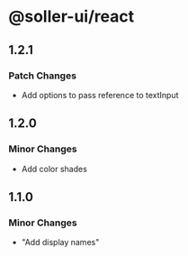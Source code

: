 # @soller-ui/react

## 1.2.1

### Patch Changes

- Add options to pass reference to textInput

## 1.2.0

### Minor Changes

- Add color shades

## 1.1.0

### Minor Changes

- "Add display names"

